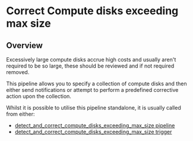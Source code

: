 # Correct Compute disks exceeding max size

## Overview

Excessively large compute disks accrue high costs and usually aren't required to be so large, these should be reviewed and if not required removed.

This pipeline allows you to specify a collection of compute disks and then either send notifications or attempt to perform a predefined corrective action upon the collection.

Whilst it is possible to utilise this pipeline standalone, it is usually called from either:
- [detect_and_correct_compute_disks_exceeding_max_size pipeline](https://hub.flowpipe.io/mods/turbot/gcp_thrifty/pipelines/gcp_thrifty.pipeline.detect_and_correct_compute_disks_exceeding_max_size)
- [detect_and_correct_compute_disks_exceeding_max_size trigger](https://hub.flowpipe.io/mods/turbot/gcp_thrifty/triggers/gcp_thrifty.trigger.query.detect_and_correct_compute_disks_exceeding_max_size)